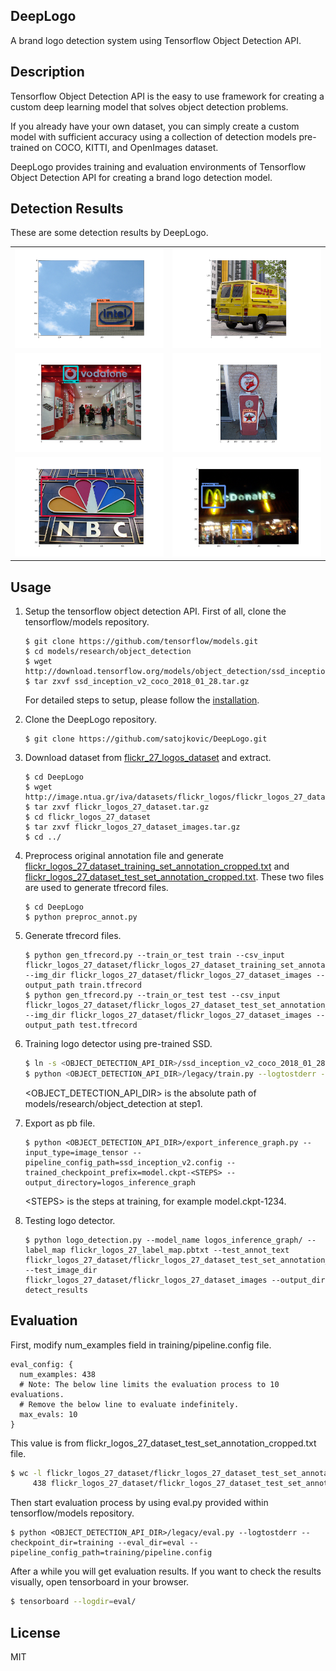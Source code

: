DeepLogo
---
A brand logo detection system using Tensorflow Object Detection API.

## Description

Tensorflow Object Detection API is the easy to use framework for creating a custom deep learning model that solves object detection problems.

If you already have your own dataset, you can simply create a custom model with sufficient accuracy using a collection of detection models pre-trained on COCO, KITTI, and OpenImages dataset.

DeepLogo provides training and evaluation environments of Tensorflow Object Detection API for creating a brand logo detection model.

## Detection Results

These are some detection results by DeepLogo.

|||
|---|---|
|![example1](detect_results/detect_result_029.png)|![example2](detect_results/detect_result_049.png)|
|![example3](detect_results/detect_result_055.png)|![example4](detect_results/detect_result_056.png)|
|![example5](detect_results/detect_result_082.png)|![example6](detect_results/detect_result_351.png)|


## Usage

1. Setup the tensorflow object detection API. First of all, 
   clone the tensorflow/models repository. 
   ```
   $ git clone https://github.com/tensorflow/models.git
   $ cd models/research/object_detection
   $ wget http://download.tensorflow.org/models/object_detection/ssd_inception_v2_coco_2018_01_28.tar.gz
   $ tar zxvf ssd_inception_v2_coco_2018_01_28.tar.gz
   ```
   For detailed steps to setup, please follow the [installation](https://github.com/tensorflow/models/blob/master/research/object_detection/g3doc/installation.md).
2. Clone the DeepLogo repository.
   ```
   $ git clone https://github.com/satojkovic/DeepLogo.git
   ```
3. Download dataset from [flickr_27_logos_dataset](http://image.ntua.gr/iva/datasets/flickr_logos/) and extract.
   ```
   $ cd DeepLogo
   $ wget http://image.ntua.gr/iva/datasets/flickr_logos/flickr_logos_27_dataset.tar.gz
   $ tar zxvf flickr_logos_27_dataset.tar.gz
   $ cd flickr_logos_27_dataset
   $ tar zxvf flickr_logos_27_dataset_images.tar.gz
   $ cd ../
   ```
4. Preprocess original annotation file and generate <u>flickr_logos_27_dataset_training_set_annotation_cropped.txt</u> and <u>flickr_logos_27_dataset_test_set_annotation_cropped.txt</u>. These two files are used to generate tfrecord files.
   ```
   $ cd DeepLogo
   $ python preproc_annot.py
   ```
5. Generate tfrecord files.
   ```
   $ python gen_tfrecord.py --train_or_test train --csv_input flickr_logos_27_dataset/flickr_logos_27_dataset_training_set_annotation_cropped.txt --img_dir flickr_logos_27_dataset/flickr_logos_27_dataset_images --output_path train.tfrecord
   $ python gen_tfrecord.py --train_or_test test --csv_input flickr_logos_27_dataset/flickr_logos_27_dataset_test_set_annotation_cropped.txt --img_dir flickr_logos_27_dataset/flickr_logos_27_dataset_images --output_path test.tfrecord
   ```
6. Training logo detector using pre-trained SSD.
   ```bash
   $ ln -s <OBJECT_DETECTION_API_DIR>/ssd_inception_v2_coco_2018_01_28 ssd_inception_v2_coco_2018_01_28
   $ python <OBJECT_DETECTION_API_DIR>/legacy/train.py --logtostderr --pipeline_config_path=ssd_inception_v2.config --train_dir=training
   ```
   <OBJECT_DETECTION_API_DIR> is the absolute path of models/research/object_detection at step1.

7. Export as pb file.  
   ```
   $ python <OBJECT_DETECTION_API_DIR>/export_inference_graph.py --input_type=image_tensor --pipeline_config_path=ssd_inception_v2.config --trained_checkpoint_prefix=model.ckpt-<STEPS> --output_directory=logos_inference_graph
   ```
   \<STEPS> is the steps at training, for example model.ckpt-1234.

8. Testing logo detector.  
   ```
   $ python logo_detection.py --model_name logos_inference_graph/ --label_map flickr_logos_27_label_map.pbtxt --test_annot_text flickr_logos_27_dataset/flickr_logos_27_dataset_test_set_annotation_cropped.txt --test_image_dir flickr_logos_27_dataset/flickr_logos_27_dataset_images --output_dir detect_results
   ```

## Evaluation

First, modify num_examples field in training/pipeline.config file.

```
eval_config: {
  num_examples: 438
  # Note: The below line limits the evaluation process to 10 evaluations.
  # Remove the below line to evaluate indefinitely.
  max_evals: 10
}
```

This value is from flickr_logos_27_dataset_test_set_annotation_cropped.txt file.

```bash
$ wc -l flickr_logos_27_dataset/flickr_logos_27_dataset_test_set_annotation_cropped.txt 
     438 flickr_logos_27_dataset/flickr_logos_27_dataset_test_set_annotation_cropped.txt
```

Then start evaluation process by using eval.py provided within tensorflow/models repository.

```
$ python <OBJECT_DETECTION_API_DIR>/legacy/eval.py --logtostderr --checkpoint_dir=training --eval_dir=eval --pipeline_config_path=training/pipeline.config
```

After a while you will get evaluation results. If you want to check the results visually, open tensorboard in your browser.

```bash
$ tensorboard --logdir=eval/
```

## License

MIT

